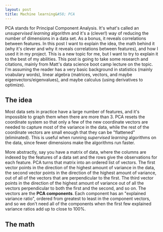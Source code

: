 ```yaml
---
layout: post
title: Machine learning&#58; PCA  
--- 
```

PCA stands for Principal Component Analysis.  It's what's called an _unsupervised learning_ algorithm and it's a (clever!) way of reducing the number of dimensions in a data set.  As a bonus, it reveals correlations between features.  In this post I want to explain the idea, the math behind it (why it's clever and why it reveals correlations between features), and how I used it in my project.  This is a new topic for me, but I want to try to explain it to the best of my abilities.  This post is going to take some research and citations, mainly from Matt's data science boot camp lecture on the topic.  I'm assuming the reader has a very basic background in statistics (mainly voabulary words), linear algebra (matrices, vectors, and maybe eigenvectors/eigenvalues), and maybe calculus (using derivatives to optimize).  

## The idea

Most data sets in practice have a large number of features, and it's impossible to graph them when there are more than 3.  PCA resets the coordinate system so that only a few of the new coordinate vectors are needed to capture most of the variance in the data, while the rest of the coordinate vectors are small enough that they can be "flattened" (eliminated).  This is useful when running _supervised learning_ algorithms on the data, since fewer dimensions make the algorithms run faster.

More abstractly, say you have a matrix of data, where the columns are indexed by the features of a data set and the rows give the observations for each feature.  PCA turns that matrix into an ordered list of vectors.  The first vector points in the direction of the highest amount of variance in the data, the second vector points in the direction of the highest amount of variance, out of all of the vectors that are perpendicular to the first.  The third vector points in the direction of the highest amount of variance out of all the vectors perpendicular to both the first and the second, and so on.  The vectors are the **PCA components**.  Each component has an "explained variance ratio", ordered from greatest to least in the component vectors, and so we don't need all of the components when the first few explained variance ratios add up to close to 100%. 

## The math


